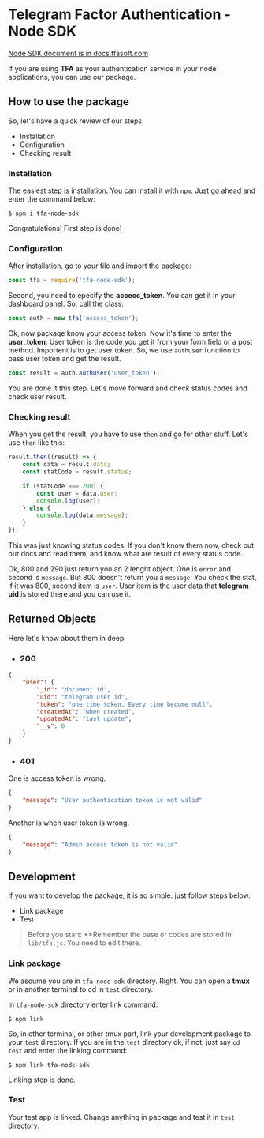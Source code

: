 # Telegram Factor Authentication - Node SDK

[Node SDK document is in docs.tfasoft.com](https://docs.amirhossein.info/sdks/nodejs)

If you are using **TFA** as your authentication service in your node applications, you can use our package.

## How to use the package

So, let's have a quick review of our steps.

- Installation
- Configuration
- Checking result

### Installation

The easiest step is installation. You can install it with `npm`. Just go ahead and enter the command below:

```shell
$ npm i tfa-node-sdk
```

Congratulations! First step is done!

### Configuration

After installation, go to your file and import the package:

```javascript
const tfa = require('tfa-node-sdk');
```

Second, you need to epecify the **accecc_token**. You can get it in your dashboard panel. So, call the class:

```javascript
const auth = new tfa('access_token');
```

Ok, now package know your access token. Now it's time to enter the **user_token**. User token is the code you get it from your form field or a post method. Importent is to get user token. So, we use `authUser` function to pass user token and get the result.

```javascript
const result = auth.authUser('user_token');
```

You are done it this step. Let's move forward and check status codes and check user result.

### Checking result

When you get the result, you have to use `then` and go for other stuff. Let's use `then` like this:

```javascript
result.then((result) => {
    const data = result.data;
    const statCode = result.status;

    if (statCode === 200) {
        const user = data.user;
        console.log(user);
    } else {
        console.log(data.message);
    }
});
```

This was just knowing status codes. If you don't know them now, check out our docs and read them, and know what are result of every status code.

Ok, 800 and 290 just return you an 2 lenght object. One is `error` and second is `message`. But 800 doesn't return you a `message`. You check the stat, if it was 800, second item is `user`. User item is the user data that **telegram uid** is stored there and you can use it.

## Returned Objects

Here let's know about them in deep.

- ### 200

```json
{
    "user": {
        "_id": "document id",
        "uid": "telegram user id",
        "token": "one time token. Every time become null",
        "createdAt": "when created",
        "updatedAt": "last update",
        "__v": 0
    }
}
```

- ### 401

One is access token is wrong.

```json
{
    "message": "User authentication token is not valid"
}
```

Another is when user token is wrong.

```json
{
    "message": "Admin access token is not valid"
}
```

## Development

If you want to develop the package, it is so simple. just follow steps below.

- Link package
- Test

> Before you start: **Remember the base or codes are stored in `lib/tfa.js`. You need to edit there.

### Link package

We asoume you are in `tfa-node-sdk` directory. Right. You can open a **tmux** or in another terminal to cd in `test` directory.

In `tfa-node-sdk` directory enter link command:

```shell
$ npm link
```

So, in other terminal, or other tmux part, link your development package to your `test` directory. If you are in the `test` directory ok, if not, just say `cd test` and enter the linking command:

```shell
$ npm link tfa-node-sdk
```

Linking step is done.

### Test

Your test app is linked. Change anything in package and test it in `test` directory.